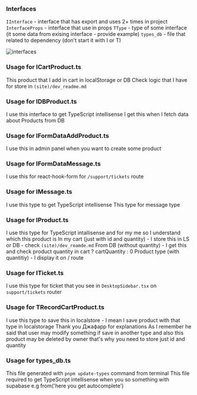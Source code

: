 ### Interfaces

`IInterface` - interface that has export and uses 2+ times in project
`InterfaceProps` - interface that use in props
`TType` - type of some interface (it some data from exising interface - provide example)
`types_db` - file that related to dependency (don't start it with I or T)

![interfaces](https://i.imgur.com/3B1TAsn.png)

### Usage for ICartProduct.ts

This product that I add in cart in localStorage or DB
Check logic that I have for store in `(site)/dev_readme.md`

### Usage for IDBProduct.ts

I use this interface to get TypeScript intellisense
I get this when I fetch data about Products from DB

### Usage for IFormDataAddProduct.ts

I use this in admin panel when you want to create some product

### Usage for IFormDataMessage.ts

I use this for react-hook-form for `/support/tickets` route

### Usage for IMessage.ts

I use this type to get TypeScript intellisense
This type for message type

### Usage for IProduct.ts

I use this type for TypeScript intallisense and for my me so I understand which this product is
In my cart (just with id and quantity) - I store this in LS or DB - check `(site)/dev_reamde.md`
From DB (without quantity) - I get this and check product quantity in cart ? cartQuantity : 0
Product type (with quantitiy) - I display it on / route

### Usage for ITicket.ts

I use this type for ticket that you see in `DesktopSidebar.tsx` on `support/tickets` router

### Usage for TRecordCartProduct.ts

I use this type to save this in localstore - I mean I save product with that type in localstorage
Thank you Джафарр for explanations
As I remember he said that user may modify something if save in another type and also this product may be deleted by owner
that's why you need to store just id and quantity

### Usage for types_db.ts

This file generated with `pnpm update-types` command from terminal
This file required to get TypeScript intellisense when you so something with supabase
e.g from('here you get autocomplete')
